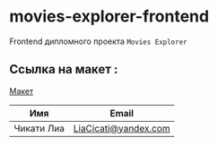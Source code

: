 # movies-explorer-frontend

Frontend дипломного проекта `Movies Explorer`

## Ссылка на макет :
[ Макет ](https://www.figma.com/file/DvphwxtiBsrWiDPYREyfNu/Diploma?node-id=0%3A1)
  

| Имя        | Email                |
| ---------- | -------------------- |
| Чикати Лиа | LiaCicati@yandex.com |
